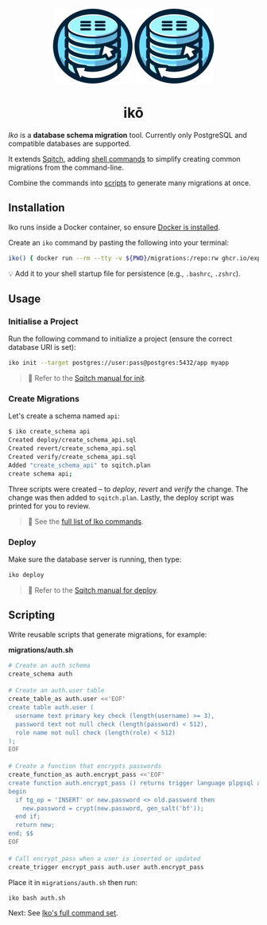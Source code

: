 <p align="center">
  <img alt="Iko logo" height="150" src="https://github.com/explodinglabs/iko/blob/main/images/logo-light.png?raw=true#gh-light-mode-only" />
  <img alt="Iko logo" height="150" src="https://github.com/explodinglabs/iko/blob/main/images/logo-dark.png?raw=true#gh-dark-mode-only" />
</p>

<h1 align="center">
  ikō
</h1>

_Iko_ is a **database schema migration** tool. Currently only PostgreSQL and
compatible databases are supported.

It extends [Sqitch](https://sqitch.org/), adding [shell commands](/COMMANDS.md)
to simplify creating common migrations from the command-line.

Combine the commands into [scripts](#scripting) to generate many migrations at
once.

## Installation

Iko runs inside a Docker container, so ensure [Docker is
installed](https://docs.docker.com/get-docker/).

Create an `iko` command by pasting the following into your terminal:

```sh
iko() { docker run --rm --tty -v ${PWD}/migrations:/repo:rw ghcr.io/explodinglabs/iko bash -c '"$@"' -- "$@" }
```

💡 Add it to your shell startup file for persistence (e.g., `.bashrc`,
`.zshrc`).

## Usage

### Initialise a Project

Run the following command to initialize a project (ensure the correct database
URI is set):

```sh
iko init --target postgres://user:pass@postgres:5432/app myapp
```

> 📖 Refer to the [Sqitch manual for
> init](https://sqitch.org/docs/manual/sqitch-init/).

### Create Migrations

Let's create a schema named `api`:

```sh
$ iko create_schema api
Created deploy/create_schema_api.sql
Created revert/create_schema_api.sql
Created verify/create_schema_api.sql
Added "create_schema_api" to sqitch.plan
create schema api;
```

Three scripts were created – to _deploy_, _revert_ and _verify_ the change. The
change was then added to `sqitch.plan`. Lastly, the deploy script was printed
for you to review.

> 📖 See the [full list of Iko commands](/COMMANDS.md).

### Deploy

Make sure the database server is running, then type:

```sh
iko deploy
```

> 📖 Refer to the [Sqitch manual for
> deploy](https://sqitch.org/docs/manual/sqitch-deploy/).

## Scripting

Write reusable scripts that generate migrations, for example:

**migrations/auth.sh**

```sh
# Create an auth schema
create_schema auth

# Create an auth.user table
create_table_as auth.user <<'EOF'
create table auth.user (
  username text primary key check (length(username) >= 3),
  password text not null check (length(password) < 512),
  role name not null check (length(role) < 512)
);
EOF

# Create a function that encrypts passwords
create_function_as auth.encrypt_pass <<'EOF'
create function auth.encrypt_pass () returns trigger language plpgsql as $$
begin
  if tg_op = 'INSERT' or new.password <> old.password then
    new.password = crypt(new.password, gen_salt('bf'));
  end if;
  return new;
end; $$
EOF

# Call encrypt_pass when a user is inserted or updated
create_trigger encrypt_pass auth.user auth.encrypt_pass
```

Place it in `migrations/auth.sh` then run:

```sh
iko bash auth.sh
```

Next: See [Iko's full command set](COMMANDS.md).
